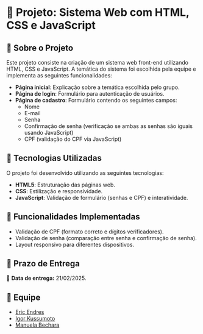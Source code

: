 # 📌 Projeto: Sistema Web com HTML, CSS e JavaScript

## 📖 Sobre o Projeto

Este projeto consiste na criação de um sistema web front-end utilizando HTML, CSS e JavaScript. A temática do sistema foi escolhida pela equipe e implementa as seguintes funcionalidades:

- **Página inicial**: Explicação sobre a temática escolhida pelo grupo.
- **Página de login**: Formulário para autenticação de usuários.
- **Página de cadastro**: Formulário contendo os seguintes campos:
  - Nome
  - E-mail
  - Senha
  - Confirmação de senha (verificação se ambas as senhas são iguais usando JavaScript)
  - CPF (validação do CPF via JavaScript)

## 🚀 Tecnologias Utilizadas

O projeto foi desenvolvido utilizando as seguintes tecnologias:

- **HTML5**: Estruturação das páginas web.
- **CSS**: Estilização e responsividade.
- **JavaScript**: Validação de formulário (senhas e CPF) e interatividade.

## 🎯 Funcionalidades Implementadas

- Validação de CPF (formato correto e dígitos verificadores).
- Validação de senha (comparação entre senha e confirmação de senha).
- Layout responsivo para diferentes dispositivos.

## 📅 Prazo de Entrega

📆 **Data de entrega:** 21/02/2025.

## 👥 Equipe

- [Eric Endres](https://github.com/eric-endres)
- [Igor Kussumoto](https://github.com/igorkussumoto)
- [Manuela Bechara](https://github.com/binbaragi)

